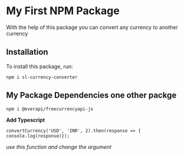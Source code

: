 # My First NPM Package

With the help of this package you can convert any currency to another currency

## Installation

To install this package, run:

```
npm i sl-currency-converter

```
## My Package Dependencies one other packge

```
npm i @everapi/freecurrencyapi-js

```

**Add Typescript**

``` 
convertCurrency('USD', 'INR', 2).then(response => { console.log(response)});
```
_use this function and change the argument_